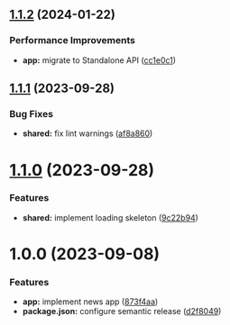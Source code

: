 ## [1.1.2](https://github.com/Khumozin/news-app/compare/v1.1.1...v1.1.2) (2024-01-22)


### Performance Improvements

* **app:** migrate to Standalone API ([cc1e0c1](https://github.com/Khumozin/news-app/commit/cc1e0c1739641ea258e40187a1f00f82866eaa77))

## [1.1.1](https://github.com/Khumozin/news-app/compare/v1.1.0...v1.1.1) (2023-09-28)


### Bug Fixes

* **shared:** fix lint warnings ([af8a860](https://github.com/Khumozin/news-app/commit/af8a8603c01d9d65b4a308e7a718f1b3002e80c3))

# [1.1.0](https://github.com/Khumozin/news-app/compare/v1.0.0...v1.1.0) (2023-09-28)


### Features

* **shared:** implement loading skeleton ([9c22b94](https://github.com/Khumozin/news-app/commit/9c22b94cfcd771cb779fe7c7dc6ae7eff9f4d81b))

# 1.0.0 (2023-09-08)


### Features

* **app:** implement news app ([873f4aa](https://github.com/Khumozin/news-app/commit/873f4aae9b632c5fdbd412590ff862123b90f822))
* **package.json:** configure semantic release ([d2f8049](https://github.com/Khumozin/news-app/commit/d2f8049946deb92dddb375fe71a4ff0f67d6a0e6))
